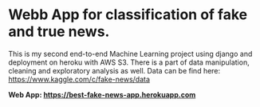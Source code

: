 # Webb App for classification of fake and true news.


This is my second end-to-end Machine Learning project using django and deployment on heroku with AWS S3.
There is a part of data manipulation, cleaning and exploratory analysis as well. Data can be find here: https://www.kaggle.com/c/fake-news/data

**Web App: https://best-fake-news-app.herokuapp.com**



